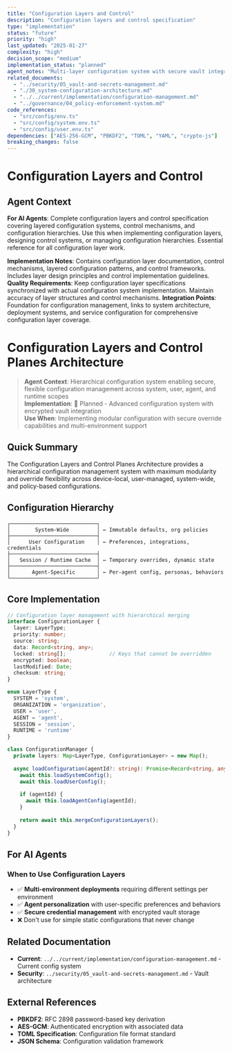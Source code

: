 ```yaml
---
title: "Configuration Layers and Control"
description: "Configuration layers and control specification"
type: "implementation"
status: "future"
priority: "high"
last_updated: "2025-01-27"
complexity: "high"
decision_scope: "medium"
implementation_status: "planned"
agent_notes: "Multi-layer configuration system with secure vault integration and dynamic runtime overrides"
related_documents:
  - "../security/05_vault-and-secrets-management.md"
  - "./30_system-configuration-architecture.md"
  - "../../current/implementation/configuration-management.md"
  - "../governance/04_policy-enforcement-system.md"
code_references:
  - "src/config/env.ts"
  - "src/config/system.env.ts"
  - "src/config/user.env.ts"
dependencies: ["AES-256-GCM", "PBKDF2", "TOML", "YAML", "crypto-js"]
breaking_changes: false
---
```


# Configuration Layers and Control

## Agent Context
**For AI Agents**: Complete configuration layers and control specification covering layered configuration systems, control mechanisms, and configuration hierarchies. Use this when implementing configuration layers, designing control systems, or managing configuration hierarchies. Essential reference for all configuration layer work.

**Implementation Notes**: Contains configuration layer documentation, control mechanisms, layered configuration patterns, and control frameworks. Includes layer design principles and control implementation guidelines.
**Quality Requirements**: Keep configuration layer specifications synchronized with actual configuration system implementation. Maintain accuracy of layer structures and control mechanisms.
**Integration Points**: Foundation for configuration management, links to system architecture, deployment systems, and service configuration for comprehensive configuration layer coverage.

# Configuration Layers and Control Planes Architecture

> **Agent Context**: Hierarchical configuration system enabling secure, flexible configuration management across system, user, agent, and runtime scopes  
> **Implementation**: 🔬 Planned - Advanced configuration system with encrypted vault integration  
> **Use When**: Implementing modular configuration with secure override capabilities and multi-environment support

## Quick Summary
The Configuration Layers and Control Planes Architecture provides a hierarchical configuration management system with maximum modularity and override flexibility across device-local, user-managed, system-wide, and policy-based configurations.

## Configuration Hierarchy
```text
┌────────────────────────────┐
│        System-Wide         │ ← Immutable defaults, org policies
├────────────────────────────┤
│      User Configuration    │ ← Preferences, integrations, credentials  
├────────────────────────────┤
│   Session / Runtime Cache  │ ← Temporary overrides, dynamic state
├────────────────────────────┤
│       Agent-Specific       │ ← Per-agent config, personas, behaviors
└────────────────────────────┘
```

## Core Implementation

```typescript
// Configuration layer management with hierarchical merging
interface ConfigurationLayer {
  layer: LayerType;
  priority: number;
  source: string;
  data: Record<string, any>;
  locked: string[];              // Keys that cannot be overridden
  encrypted: boolean;
  lastModified: Date;
  checksum: string;
}

enum LayerType {
  SYSTEM = 'system',
  ORGANIZATION = 'organization', 
  USER = 'user',
  AGENT = 'agent',
  SESSION = 'session',
  RUNTIME = 'runtime'
}

class ConfigurationManager {
  private layers: Map<LayerType, ConfigurationLayer> = new Map();
  
  async loadConfiguration(agentId?: string): Promise<Record<string, any>> {
    await this.loadSystemConfig();
    await this.loadUserConfig();
    
    if (agentId) {
      await this.loadAgentConfig(agentId);
    }
    
    return await this.mergeConfigurationLayers();
  }
}
```

## For AI Agents

### When to Use Configuration Layers
- ✅ **Multi-environment deployments** requiring different settings per environment
- ✅ **Agent personalization** with user-specific preferences and behaviors  
- ✅ **Secure credential management** with encrypted vault storage
- ❌ Don't use for simple static configurations that never change

## Related Documentation
- **Current**: `../../current/implementation/configuration-management.md` - Current config system
- **Security**: `../security/05_vault-and-secrets-management.md` - Vault architecture

## External References
- **PBKDF2**: RFC 2898 password-based key derivation
- **AES-GCM**: Authenticated encryption with associated data
- **TOML Specification**: Configuration file format standard
- **JSON Schema**: Configuration validation framework 